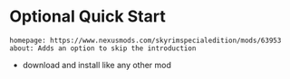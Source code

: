 # Optional Quick Start

```nexus
homepage: https://www.nexusmods.com/skyrimspecialedition/mods/63953
about: Adds an option to skip the introduction
```

* download and install like any other mod
